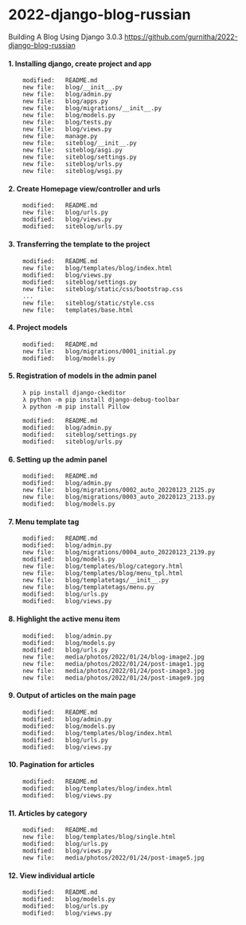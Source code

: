 # 2022-django-blog-russian
Building A Blog Using Django 3.0.3
https://github.com/gurnitha/2022-django-blog-russian


#### 1. Installing django, create project and app

        modified:   README.md
        new file:   blog/__init__.py
        new file:   blog/admin.py
        new file:   blog/apps.py
        new file:   blog/migrations/__init__.py
        new file:   blog/models.py
        new file:   blog/tests.py
        new file:   blog/views.py
        new file:   manage.py
        new file:   siteblog/__init__.py
        new file:   siteblog/asgi.py
        new file:   siteblog/settings.py
        new file:   siteblog/urls.py
        new file:   siteblog/wsgi.py


#### 2. Create Homepage view/controller and urls

        modified:   README.md
        new file:   blog/urls.py
        modified:   blog/views.py
        modified:   siteblog/urls.py


#### 3. Transferring the template to the project

        modified:   README.md
        new file:   blog/templates/blog/index.html
        modified:   blog/views.py
        modified:   siteblog/settings.py
        new file:   siteblog/static/css/bootstrap.css
        ...
        new file:   siteblog/static/style.css
        new file:   templates/base.html


#### 4. Project models

        modified:   README.md
        new file:   blog/migrations/0001_initial.py
        modified:   blog/models.py


#### 5. Registration of models in the admin panel

        λ pip install django-ckeditor
        λ python -m pip install django-debug-toolbar
        λ python -m pip install Pillow

        modified:   README.md
        modified:   blog/admin.py
        modified:   siteblog/settings.py
        modified:   siteblog/urls.py


#### 6. Setting up the admin panel

        modified:   README.md
        modified:   blog/admin.py
        new file:   blog/migrations/0002_auto_20220123_2125.py
        new file:   blog/migrations/0003_auto_20220123_2133.py
        modified:   blog/models.py


#### 7. Menu template tag

        modified:   README.md
        modified:   blog/admin.py
        new file:   blog/migrations/0004_auto_20220123_2139.py
        modified:   blog/models.py
        new file:   blog/templates/blog/category.html
        new file:   blog/templates/blog/menu_tpl.html
        new file:   blog/templatetags/__init__.py
        new file:   blog/templatetags/menu.py
        modified:   blog/urls.py
        modified:   blog/views.py


#### 8. Highlight the active menu item

        modified:   blog/admin.py
        modified:   blog/models.py
        modified:   blog/urls.py
        new file:   media/photos/2022/01/24/blog-image2.jpg
        new file:   media/photos/2022/01/24/post-image1.jpg
        new file:   media/photos/2022/01/24/post-image3.jpg
        new file:   media/photos/2022/01/24/post-image9.jpg


#### 9. Output of articles on the main page

        modified:   README.md
        modified:   blog/admin.py
        modified:   blog/models.py
        modified:   blog/templates/blog/index.html
        modified:   blog/urls.py
        modified:   blog/views.py


#### 10. Pagination for articles

        modified:   README.md
        modified:   blog/templates/blog/index.html
        modified:   blog/views.py


#### 11. Articles by category

        modified:   README.md
        new file:   blog/templates/blog/single.html
        modified:   blog/urls.py
        modified:   blog/views.py
        new file:   media/photos/2022/01/24/post-image5.jpg


#### 12. View individual article

        modified:   README.md
        modified:   blog/models.py
        modified:   blog/urls.py
        modified:   blog/views.py